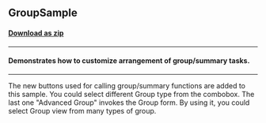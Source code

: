 ## GroupSample
#### [Download as zip](https://downgit.github.io/#/home?url=https://github.com/GrapeCity/ComponentOne-WPF-Samples/tree/master/\NET_4.5.2\C1.WPF.GanttView\CS\GroupSample\GroupSample)
____
#### Demonstrates how to customize arrangement of group/summary tasks.
____
The new buttons used for calling group/summary 
functions are added to this sample. You could select 
different Group type from the combobox. The last one 
"Advanced Group" invokes the Group form. By using it, 
you could select Group view from many types of group.


